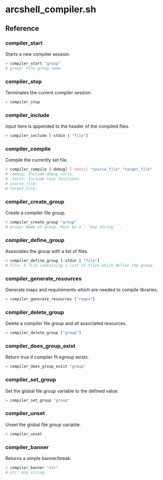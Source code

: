 # arcshell_compiler.sh

## Reference


### compiler_start
Starts a new compiler session.
```bash
> compiler_start "group"
# group: File group name.
```

### compiler_stop
Terminates the current compiler session.
```bash
> compiler_stop
```

### compiler_include
Input here is appended to the header of the compiled files.
```bash
> compiler_include [-stdin | "file"]
```

### compiler_compile
Compile the currently set file.
```bash
> compiler_compile [-debug] [-tests] "source_file" "target_file"
# -debug: Include debug calls.
# -tests: Include test functions.
# source_file:
# target_file:
```

### compiler_create_group
Create a compiler file group.
```bash
> compiler_create_group "group"
# group: Name of group. Must be a ```key string```.
```

### compiler_define_group
Associates the group with a list of files.
```bash
> compiler_define_group [-stdin | "file"]
# file: A file containing a list of files which define the group.
```

### compiler_generate_resources
Generate maps and requirements which are needed to compile libraries.
```bash
> compiler_generate_resources ["regex"]
```

### compiler_delete_group
Delete a compiler file group and all associated resources.
```bash
> compiler_delete_group ["group"]
```

### compiler_does_group_exist
Return true if compiler fil egroup exists.
```bash
> compiler_does_group_exist "group"
```

### compiler_set_group
Set the global file group variable to the defined value.
```bash
> compiler_set_group "group"
```

### compiler_unset
Unset the global file group variable.
```bash
> compiler_unset
```

### compiler_banner
Returns a simple banner/break.
```bash
> compiler_banner "str"
# str: Any string.
```

